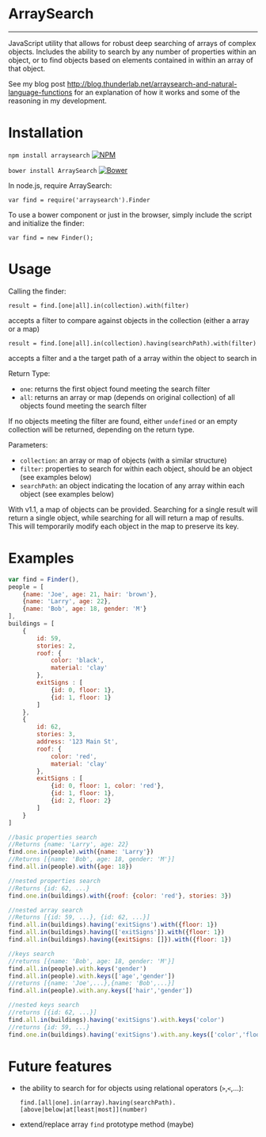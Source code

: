 # ArraySearch
------------
JavaScript utility that allows for robust deep searching of arrays of complex objects. Includes the ability to search by any number of properties within an object, or to find objects based on elements contained in within an array of that object.

See my blog post http://blog.thunderlab.net/arraysearch-and-natural-language-functions
for an explanation of how it works and some of the reasoning in my development.

# Installation

`npm install arraysearch` [![NPM](https://img.shields.io/npm/v/arraysearch.svg)](https://npmjs.org/package/arraysearch)

`bower install ArraySearch` [![Bower](https://img.shields.io/bower/v/ArraySearch.svg)](https://www.versioneye.com/javascript/thunder033:arraysearch/)

In node.js, require ArraySearch:

`var find = require('arraysearch').Finder`

To use a bower component or just in the browser, simply include the script and initialize the finder:

`var find = new Finder();`

# Usage

Calling the finder:

`result = find.[one|all].in(collection).with(filter)`

accepts a filter to compare against objects in the collection (either a array or a map)

`result = find.[one|all].in(collection).having(searchPath).with(filter)`

accepts a filter and a the target path of a array within the object to search in

Return Type:
 - `one`: returns the first object found meeting the search filter
 - `all`: returns an array or map (depends on original collection) of all objects found meeting the search filter
 
If no objects meeting the filter are found, either `undefined` or an empty collection will be returned, depending on the return type.

Parameters:
 - `collection`: an array or map of objects (with a similar structure)
 - `filter`: properties to search for within each object, should be an object (see examples below)
 - `searchPath`: an object indicating the location of any array within each object (see examples below)

With v1.1, a map of objects can be provided. Searching for a single result will return a single object, while searching for all will return a map of results. This will temporarily modify each object in the map to preserve its key.

# Examples

```javascript
var find = Finder(),
people = [
	{name: 'Joe', age: 21, hair: 'brown'},
	{name: 'Larry', age: 22},
	{name: 'Bob', age: 18, gender: 'M'}
],
buildings = [
	{
		id: 59,
		stories: 2,
		roof: {
			color: 'black',
			material: 'clay'
		},
		exitSigns : [
			{id: 0, floor: 1},
			{id: 1, floor: 1}
		]
	},
	{
		id: 62,
		stories: 3,
		address: '123 Main St',
		roof: {
			color: 'red',
			material: 'clay'
		},
		exitSigns : [
			{id: 0, floor: 1, color: 'red'},
			{id: 1, floor: 1},
			{id: 2, floor: 2}
		]
	}
]

//basic properties search
//Returns {name: 'Larry', age: 22}
find.one.in(people).with({name: 'Larry'})
//Returns [{name: 'Bob', age: 18, gender: 'M'}]
find.all.in(people).with({age: 18})

//nested properties search
//Returns {id: 62, ...}
find.one.in(buildings).with({roof: {color: 'red'}, stories: 3})

//nested array search
//Returns [{id: 59, ...}, {id: 62, ...}]
find.all.in(buildings).having('exitSigns').with({floor: 1})
find.all.in(buildings).having(['exitSigns']).with({floor: 1})
find.all.in(buildings).having({exitSigns: []}).with({floor: 1})

//keys search
//returns [{name: 'Bob', age: 18, gender: 'M'}]
find.all.in(people).with.keys('gender')
find.all.in(people).with.keys(['age','gender'])
//returns [{name: 'Joe',...},{name: 'Bob',...}]
find.all.in(people).with.any.keys(['hair','gender'])

//nested keys search
//returns [{id: 62, ...}]
find.all.in(buildings).having('exitSigns').with.keys('color')
//returns {id: 59, ...}
find.one.in(buildings).having('exitSigns').with.any.keys(['color','floor'])
```

# Future features
 - the ability to search for for objects using relational operators (`>`,`<`,...):

	`find.[all|one].in(array).having(searchPath).[above|below|at[least|most]](number)`
 - extend/replace array `find` prototype method (maybe)

